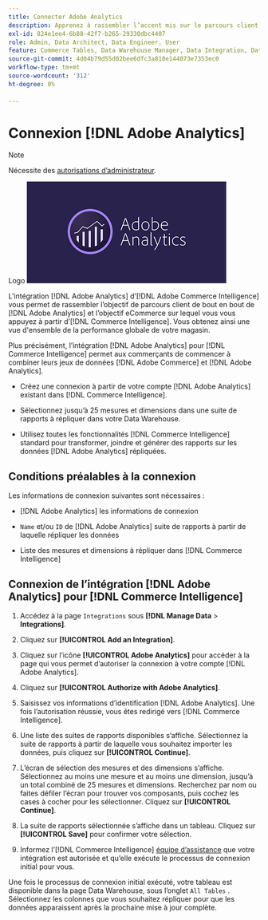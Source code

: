 ```yaml
---
title: Connecter Adobe Analytics
description: Apprenez à rassembler l’accent mis sur le parcours client de bout en bout  [!DNL Adobe Analytics]  et l’accent mis sur l’e-commerce sur lequel vous vous appuyez [!DNL Commerce Intelligence].
exl-id: 824e1ee4-6b88-42f7-b265-29330dbc4407
role: Admin, Data Architect, Data Engineer, User
feature: Commerce Tables, Data Warehouse Manager, Data Integration, Data Import/Export
source-git-commit: 4d04b79d55d02bee6dfc3a810e144073e7353ec0
workflow-type: tm+mt
source-wordcount: '312'
ht-degree: 0%

---
```


# Connexion [!DNL Adobe Analytics]

>[!NOTE]
>
>Nécessite des [autorisations d’administrateur](../../../administrator/user-management/user-management.md).

Logo ![Adobe Analytics](../../../assets/adobe-analytic-slogo.png)

L’intégration [!DNL Adobe Analytics] d’[!DNL Adobe Commerce Intelligence] vous permet de rassembler l’objectif de parcours client de bout en bout de [!DNL Adobe Analytics] et l’objectif eCommerce sur lequel vous vous appuyez à partir d’[!DNL Commerce Intelligence]. Vous obtenez ainsi une vue d&#39;ensemble de la performance globale de votre magasin.

Plus précisément, l’intégration [!DNL Adobe Analytics] pour [!DNL Commerce Intelligence] permet aux commerçants de commencer à combiner leurs jeux de données [!DNL Adobe Commerce] et [!DNL Adobe Analytics].

- Créez une connexion à partir de votre compte [!DNL Adobe Analytics] existant dans [!DNL Commerce Intelligence].

- Sélectionnez jusqu’à 25 mesures et dimensions dans une suite de rapports à répliquer dans votre Data Warehouse.

- Utilisez toutes les fonctionnalités [!DNL Commerce Intelligence] standard pour transformer, joindre et générer des rapports sur les données [!DNL Adobe Analytics] répliquées.

## Conditions préalables à la connexion

Les informations de connexion suivantes sont nécessaires :

- [!DNL Adobe Analytics] les informations de connexion

- `Name` et/ou `ID` de [!DNL Adobe Analytics] suite de rapports à partir de laquelle répliquer les données

- Liste des mesures et dimensions à répliquer dans [!DNL Commerce Intelligence]

## Connexion de l’intégration [!DNL Adobe Analytics] pour [!DNL Commerce Intelligence]

1. Accédez à la page `Integrations` sous **[!DNL Manage Data** > **Integrations]**.

1. Cliquez sur **[!UICONTROL Add an Integration]**.

1. Cliquez sur l’icône **[!UICONTROL Adobe Analytics]** pour accéder à la page qui vous permet d’autoriser la connexion à votre compte [!DNL Adobe Analytics].

1. Cliquez sur **[!UICONTROL Authorize with Adobe Analytics]**.

1. Saisissez vos informations d’identification [!DNL Adobe Analytics]. Une fois l’autorisation réussie, vous êtes redirigé vers [!DNL Commerce Intelligence].

1. Une liste des suites de rapports disponibles s’affiche. Sélectionnez la suite de rapports à partir de laquelle vous souhaitez importer les données, puis cliquez sur **[!UICONTROL Continue]**.

1. L’écran de sélection des mesures et des dimensions s’affiche. Sélectionnez au moins une mesure et au moins une dimension, jusqu’à un total combiné de 25 mesures et dimensions. Recherchez par nom ou faites défiler l’écran pour trouver vos composants, puis cochez les cases à cocher pour les sélectionner. Cliquez sur **[!UICONTROL Continue]**.

1. La suite de rapports sélectionnée s’affiche dans un tableau. Cliquez sur **[!UICONTROL Save]** pour confirmer votre sélection.

1. Informez l’[!DNL Commerce Intelligence] [équipe d’assistance](https://experienceleague.adobe.com/docs/commerce-knowledge-base/kb/troubleshooting/miscellaneous/mbi-service-policies.html) que votre intégration est autorisée et qu’elle exécute le processus de connexion initial pour vous.

Une fois le processus de connexion initial exécuté, votre tableau est disponible dans la page Data Warehouse, sous l’onglet `All Tables` . Sélectionnez les colonnes que vous souhaitez répliquer pour que les données apparaissent après la prochaine mise à jour complète.
